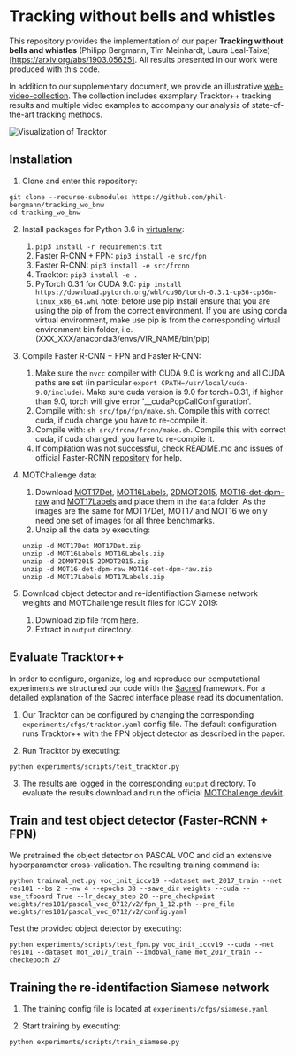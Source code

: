 # Tracking without bells and whistles

This repository provides the implementation of our paper **Tracking without bells and whistles** (Philipp Bergmann, Tim Meinhardt, Laura Leal-Taixe) [https://arxiv.org/abs/1903.05625]. All results presented in our work were produced with this code.

In addition to our supplementary document, we provide an illustrative [web-video-collection](https://drive.google.com/open?id=1cl2jkY2s_Uq5CQYPZYA_dsY-DAbV4xS-). The collection includes examplary Tracktor++ tracking results and multiple video examples to accompany our analysis of state-of-the-art tracking methods.

![Visualization of Tracktor](data/method_vis_standalone.png)

## Installation

1. Clone and enter this repository:
  ```
  git clone --recurse-submodules https://github.com/phil-bergmann/tracking_wo_bnw
  cd tracking_wo_bnw
  ```

2. Install packages for Python 3.6 in [virtualenv](https://uoa-eresearch.github.io/eresearch-cookbook/recipe/2014/11/26/python-virtual-env/):
    1. `pip3 install -r requirements.txt`
    2. Faster R-CNN + FPN: `pip3 install -e src/fpn`
    3. Faster R-CNN: `pip3 install -e src/frcnn`
    4. Tracktor: `pip3 install -e .`
    5. PyTorch 0.3.1 for CUDA 9.0: `pip install https://download.pytorch.org/whl/cu90/torch-0.3.1-cp36-cp36m-linux_x86_64.whl`
    note: before use pip install ensure that you are using the pip of from the correct environment. If you are using conda virtual environment, make use pip is from the corresponding virtual environment bin folder, i.e. (XXX_XXX/anaconda3/envs/VIR_NAME/bin/pip)

3. Compile Faster R-CNN + FPN and Faster R-CNN:
    1. Make sure the `nvcc` compiler with CUDA 9.0 is working and all CUDA paths are set (in particular `export CPATH=/usr/local/cuda-9.0/include`). Make sure cuda version is 9.0 for torch=0.31, if higher than 9.0, torch will give error '__cudaPopCallConfiguration'. 
    2. Compile with: `sh src/fpn/fpn/make.sh`. Compile this with correct cuda, if cuda change you have to re-compile it.
    3. Compile with: `sh src/frcnn/frcnn/make.sh`. Compile this with correct cuda, if cuda changed, you have to re-compile it. 
    4. If compilation was not successful, check README.md and issues of official Faster-RCNN [repository](https://github.com/jwyang/faster-rcnn.pytorch/) for help.

4. MOTChallenge data:
    1. Download [MOT17Det](https://motchallenge.net/data/MOT17Det.zip), [MOT16Labels](https://motchallenge.net/data/MOT16Labels.zip), [2DMOT2015](https://motchallenge.net/data/2DMOT2015.zip), [MOT16-det-dpm-raw](https://motchallenge.net/data/MOT16-det-dpm-raw.zip) and [MOT17Labels](https://motchallenge.net/data/MOT17Labels.zip) and place them in the `data` folder. As the images are the same for MOT17Det, MOT17 and MOT16 we only need one set of images for all three benchmarks.
    2. Unzip all the data by executing:
    ```
    unzip -d MOT17Det MOT17Det.zip
    unzip -d MOT16Labels MOT16Labels.zip
    unzip -d 2DMOT2015 2DMOT2015.zip
    unzip -d MOT16-det-dpm-raw MOT16-det-dpm-raw.zip
    unzip -d MOT17Labels MOT17Labels.zip
    ```

5. Download object detector and re-identifiaction Siamese network weights and MOTChallenge result files for ICCV 2019:
    1. Download zip file from [here](https://drive.google.com/open?id=1E0seC4zSdAsKUNScv4M0eAu7fG_v65_Q).
    2. Extract in `output` directory.

## Evaluate Tracktor++
In order to configure, organize, log and reproduce our computational experiments we structured our code with the [Sacred](http://sacred.readthedocs.io/en/latest/index.html) framework. For a detailed explanation of the Sacred interface please read its documentation.

1. Our Tracktor can be configured by changing the corresponding `experiments/cfgs/tracktor.yaml` config file. The default configuration runs Tracktor++ with the FPN object detector as described in the paper.

2. Run Tracktor by executing:

  ```
  python experiments/scripts/test_tracktor.py
  ```

3. The results are logged in the corresponding `output` directory. To evaluate the results download and run the official [MOTChallenge devkit](https://bitbucket.org/amilan/motchallenge-devkit).

## Train and test object detector (Faster-RCNN + FPN)

We pretrained the object detector on PASCAL VOC and did an extensive hyperparameter cross-validation. The resulting training command is:
  ```
  python trainval_net.py voc_init_iccv19 --dataset mot_2017_train --net res101 --bs 2 --nw 4 --epochs 38 --save_dir weights --cuda --use_tfboard True --lr_decay_step 20 --pre_checkpoint weights/res101/pascal_voc_0712/v2/fpn_1_12.pth --pre_file weights/res101/pascal_voc_0712/v2/config.yaml
  ```

Test the provided object detector by executing:
  ```
  python experiments/scripts/test_fpn.py voc_init_iccv19 --cuda --net res101 --dataset mot_2017_train --imdbval_name mot_2017_train --checkepoch 27
  ```

## Training the re-identifaction Siamese network

1. The training config file is located at `experiments/cfgs/siamese.yaml`.

2. Start training by executing:
  ```
  python experiments/scripts/train_siamese.py
  ```

